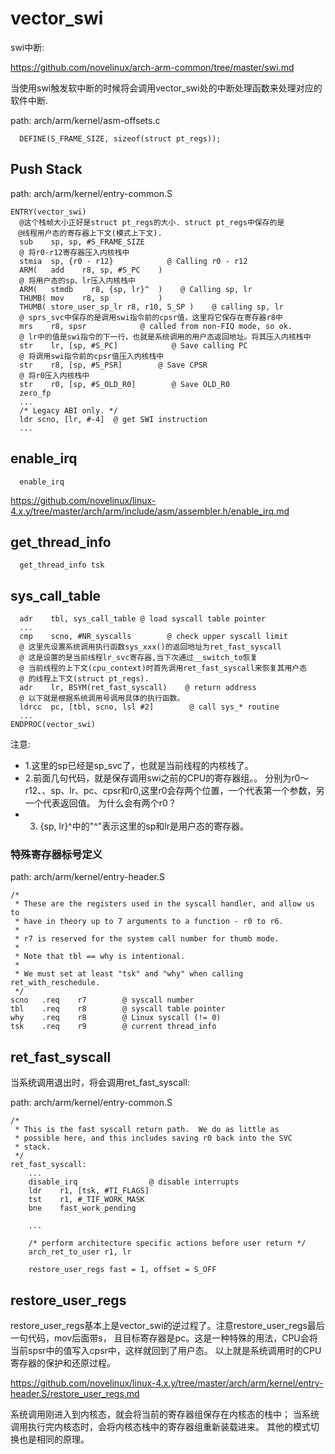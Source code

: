 vector_swi
========================================

swi中断:

https://github.com/novelinux/arch-arm-common/tree/master/swi.md

当使用swi触发软中断的时候将会调用vector_swi处的中断处理函数来处理对应的软件中断.

path: arch/arm/kernel/asm-offsets.c
```
  DEFINE(S_FRAME_SIZE, sizeof(struct pt_regs));
```

Push Stack
----------------------------------------

path: arch/arm/kernel/entry-common.S
```
ENTRY(vector_swi)
  @这个栈帧大小正好是struct pt_regs的大小. struct pt_regs中保存的是
　@线程用户态的寄存器上下文(模式上下文).
  sub    sp, sp, #S_FRAME_SIZE
  @ 将r0-r12寄存器压入内核栈中
  stmia  sp, {r0 - r12}            @ Calling r0 - r12
  ARM(   add    r8, sp, #S_PC    )
  @ 将用户态的sp、lr压入内核栈中
  ARM(   stmdb    r8, {sp, lr}^  )    @ Calling sp, lr
  THUMB( mov    r8, sp           )
  THUMB( store_user_sp_lr r8, r10, S_SP )    @ calling sp, lr
  @ sprs_svc中保存的是调用swi指令前的cpsr值，这里将它保存在寄存器r8中
  mrs    r8, spsr            @ called from non-FIQ mode, so ok.
  @ lr中的值是swi指令的下一行，也就是系统调用的用户态返回地址。将其压入内核栈中
  str    lr, [sp, #S_PC]            @ Save calling PC
  @ 将调用swi指令前的cpsr值压入内核栈中
  str    r8, [sp, #S_PSR]        @ Save CPSR
  @ 将r0压入内核栈中
  str    r0, [sp, #S_OLD_R0]        @ Save OLD_R0
  zero_fp
  ...
  /* Legacy ABI only. */
  ldr scno, [lr, #-4]  @ get SWI instruction
  ...
```

enable_irq
----------------------------------------

```
  enable_irq
```

https://github.com/novelinux/linux-4.x.y/tree/master/arch/arm/include/asm/assembler.h/enable_irq.md

get_thread_info
----------------------------------------

```
  get_thread_info tsk
```

sys_call_table
----------------------------------------

```
  adr    tbl, sys_call_table @ load syscall table pointer
  ...
  cmp    scno, #NR_syscalls        @ check upper syscall limit
  @ 这里先设置系统调用执行函数sys_xxx()的返回地址为ret_fast_syscall
  @ 这是设置的是当前线程lr_svc寄存器,当下次通过__switch_to恢复
  @ 当前线程的上下文(cpu_context)时首先调用ret_fast_syscall来恢复其用户态
  @ 的线程上下文(struct pt_regs).
  adr    lr, BSYM(ret_fast_syscall)    @ return address
  @ 以下就是根据系统调用号调用具体的执行函数。
  ldrcc  pc, [tbl, scno, lsl #2]        @ call sys_* routine
  ...
ENDPROC(vector_swi)
```

注意:

* 1.这里的sp已经是sp_svc了，也就是当前线程的内核栈了。
* 2.前面几句代码，就是保存调用swi之前的CPU的寄存器组。。
  分别为r0～r12、、sp、lr、pc、cpsr和r0,这里r0会存两个位置，一个代表第一个参数，另一个代表返回值。
  为什么会有两个r0？
* 3. {sp, lr}^中的"^"表示这里的sp和lr是用户态的寄存器。

### 特殊寄存器标号定义

path: arch/arm/kernel/entry-header.S
```
/*
 * These are the registers used in the syscall handler, and allow us to
 * have in theory up to 7 arguments to a function - r0 to r6.
 *
 * r7 is reserved for the system call number for thumb mode.
 *
 * Note that tbl == why is intentional.
 *
 * We must set at least "tsk" and "why" when calling ret_with_reschedule.
 */
scno   .req    r7        @ syscall number
tbl    .req    r8        @ syscall table pointer
why    .req    r8        @ Linux syscall (!= 0)
tsk    .req    r9        @ current thread_info
```

ret_fast_syscall
----------------------------------------

当系统调用退出时，将会调用ret_fast_syscall:

path: arch/arm/kernel/entry-common.S
```
/*
 * This is the fast syscall return path.  We do as little as
 * possible here, and this includes saving r0 back into the SVC
 * stack.
 */
ret_fast_syscall:
    ...
    disable_irq                @ disable interrupts
    ldr    r1, [tsk, #TI_FLAGS]
    tst    r1, #_TIF_WORK_MASK
    bne    fast_work_pending

    ...

    /* perform architecture specific actions before user return */
    arch_ret_to_user r1, lr

    restore_user_regs fast = 1, offset = S_OFF
```

restore_user_regs
----------------------------------------

restore_user_regs基本上是vector_swi的逆过程了。注意restore_user_regs最后一句代码，mov后面带s，
且目标寄存器是pc。这是一种特殊的用法，CPU会将当前spsr中的值写入cpsr中，这样就回到了用户态。
以上就是系统调用时的CPU寄存器的保护和还原过程。

https://github.com/novelinux/linux-4.x.y/tree/master/arch/arm/kernel/entry-header.S/restore_user_regs.md

系统调用刚进入到内核态，就会将当前的寄存器组保存在内核态的栈中；
当系统调用执行完内核态时，会将内核态栈中的寄存器组重新装载进来。
其他的模式切换也是相同的原理。
